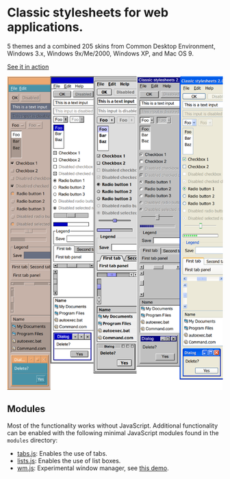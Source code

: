 # Classic stylesheets for web applications.

5 themes and a combined 205 skins from Common Desktop Environment, Windows 3.x, Windows 9x/Me/2000, Windows XP, and Mac OS 9.

[See it in action](https://nielssp.github.io/classic-stylesheets)

![](screenshots/classic-stylesheets-2.png)

## Modules

Most of the functionality works without JavaScript. Additional functionality can be enabled with the following minimal JavaScript modules found in the `modules` directory:

* [tabs.js](modules/tabs.js): Enables the use of tabs.
* [lists.js](modules/lists.js): Enables the use of list boxes.
* [wm.js](modules/wm.js): Experimental window manager, see [this demo](https://nielssp.github.io/classic-stylesheets/notepad.html).


